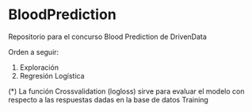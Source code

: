 # BloodPrediction
Repositorio para el concurso Blood Prediction de DrivenData

Orden a seguir:

1. Exploración
2. Regresión Logística


(*) La función Crossvalidation (logloss) sirve para evaluar el modelo con respecto a las respuestas dadas en la base de datos Training

